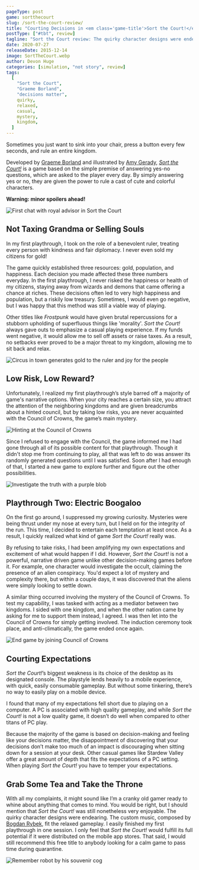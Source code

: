 ```yaml
---
pageType: post
game: sortthecourt
slug: /sort-the-court-review/
title: "Courting Decisions in <em class='game-title'>Sort the Court!</em>"
postType: ["#tbt", review]
tagline: "Sort the Court review: The quirky character designs were endearing. The custom music, composed by Bogdan Rybek, fit the relaxed gameplay. I easily finished my first playthrough in one session. I would recommend this free title to anybody looking for a calm game to pass time during quarantine."
date: 2020-07-27
releaseDate: 2015-12-14
image: SortTheCourt.webp
author: Devon Huge
categories: [simulation, "not story", review]
tags:
  [
    "Sort the Court",
    "Graeme Borland",
    "decisions matter",
    quirky,
    relaxed,
    casual,
    mystery,
    kingdom,
  ]
---
```


Sometimes you just want to sink into your chair, press a button every few seconds, and rule an entire kingdom.

Developed by [Graeme Borland](https://twitter.com/graebor) and illustrated by [Amy Gerady](https://twitter.com/amymja), [_Sort the Court!_](https://graebor.itch.io/sort-the-court) is a game based on the simple premise of answering yes-no questions, which are asked to the player every day. By simply answering yes or no, they are given the power to rule a cast of cute and colorful characters.

**Warning: minor spoilers ahead!**

![First chat with royal advisor in Sort the Court][image0]

## Not Taxing Grandma or Selling Souls

In my first playthrough, I took on the role of a benevolent ruler, treating every person with kindness and fair diplomacy. I never even sold my citizens for gold!

The game quickly established three resources: gold, population, and happiness. Each decision you made affected these three numbers everyday. In the first playthrough, I never risked the happiness or health of my citizens, staying away from wizards and demons that came offering a chance at riches. These decisions often led to very high happiness and population, but a riskily low treasury. Sometimes, I would even go negative, but I was happy that this method was still a viable way of playing.

Other titles like _Frostpunk_ would have given brutal repercussions for a stubborn upholding of superfluous things like 'morality'. _Sort the Court!_ always gave outs to emphasize a casual playing experience. If my funds went negative, it would allow me to sell off assets or raise taxes. As a result, no setbacks ever proved to be a major threat to my kingdom, allowing me to sit back and relax.

![Circus in town generates gold to the ruler and joy for the people][image1]

## Low Risk, Low Reward?

Unfortunately, I realized my first playthrough’s style barred off a majority of game's narrative options. When your city reaches a certain size, you attract the attention of the neighboring kingdoms and are given breadcrumbs about a hinted council, but by taking low risks, you are never acquainted with the Council of Crowns, the game’s main mystery.

![Hinting at the Council of Crowns][image2]

Since I refused to engage with the Council, the game informed me I had gone through all of its possible content for that playthrough. Though it didn't stop me from continuing to play, all that was left to do was answer its randomly generated questions until I was satisfied. Soon after I had enough of that, I started a new game to explore further and figure out the other possibilities.

![Investigate the truth with a purple blob][image3]

## Playthrough Two: Electric Boogaloo

On the first go around, I suppressed my growing curiosity. Mysteries were being thrust under my nose at every turn, but I held on for the integrity of the run. This time, I decided to entertain each temptation at least once. As a result, I quickly realized what kind of game _Sort the Court!_ really was.

By refusing to take risks, I had been amplifying my own expectations and excitement of what would happen if I did. However, _Sort the Court!_ is not a powerful, narrative driven game unlike other decision-making games before it. For example, one character would investigate the occult, claiming the presence of an alien conspiracy. You'd expect a lot of mystery and complexity there, but within a couple days, it was discovered that the aliens were simply looking to settle down.

A similar thing occurred involving the mystery of the Council of Crowns. To test my capability, I was tasked with acting as a mediator between two kingdoms. I sided with one kingdom, and when the other nation came by asking for me to support them instead, I agreed. I was then let into the Council of Crowns for simply getting involved. The induction ceremony took place, and anti-climatically, the game ended once again.

![End game by joining Council of Crowns][image4]

## Courting Expectations

_Sort the Court!_’s biggest weakness is its choice of the desktop as its designated console. The playstyle lends heavily to a mobile experience, with quick, easily consumable gameplay. But without some tinkering, there’s no way to easily play on a mobile device.

I found that many of my expectations fell short due to playing on a computer. A PC is associated with high quality gameplay, and while _Sort the Court!_ is not a low quality game, it doesn’t do well when compared to other titans of PC play.

Because the majority of the game is based on decision-making and feeling like your decisions matter, the disappointment of discovering that your decisions don’t make too much of an impact is discouraging when sitting down for a session at your desk. Other casual games like Stardew Valley offer a great amount of depth that fits the expectations of a PC setting. When playing _Sort the Court!_ you have to temper your expectations.

## Grab Some Tea and Take the Throne

With all my complaints, it might sound like I’m a cranky old gamer ready to whine about anything that comes to mind. You would be right, but I should mention that _Sort the Court!_ was still nonetheless very enjoyable. The quirky character designs were endearing. The custom music, composed by [Bogdan Rybek](https://twitter.com/bogdan_rybak), fit the relaxed gameplay. I easily finished my first playthrough in one session. I only feel that _Sort the Court!_ would fulfill its full potential if it were distributed on the mobile app stores. That said, I would still recommend this free title to anybody looking for a calm game to pass time during quarantine.

![Remember robot by his souvenir cog][image5]

[image0]: ../../../images/post/sortthecourt/SortTheCourt0.webp
[image1]: ../../../images/post/sortthecourt/SortTheCourt1.webp
[image2]: ../../../images/post/sortthecourt/SortTheCourt2.webp
[image3]: ../../../images/post/sortthecourt/SortTheCourt3.webp
[image4]: ../../../images/post/sortthecourt/SortTheCourt4.webp
[image5]: ../../../images/post/sortthecourt/SortTheCourt5.webp
